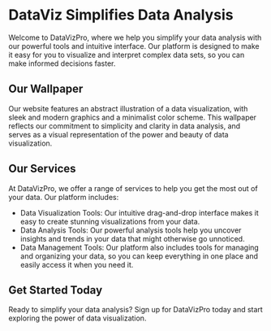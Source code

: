 <!--
Write me markdown content of website with wallpaper:

"An abstract illustration of a data visualization, with sleek and modern graphics and a minimalist color scheme."

The header of the page should not be copy of the text but rather a real content of the website which is using this wallpaper.
-->

<!--font:Poppins-->

# DataViz Simplifies Data Analysis

Welcome to DataVizPro, where we help you simplify your data analysis with our powerful tools and intuitive interface. Our platform is designed to make it easy for you to visualize and interpret complex data sets, so you can make informed decisions faster.

## Our Wallpaper

Our website features an abstract illustration of a data visualization, with sleek and modern graphics and a minimalist color scheme. This wallpaper reflects our commitment to simplicity and clarity in data analysis, and serves as a visual representation of the power and beauty of data visualization.

## Our Services

At DataVizPro, we offer a range of services to help you get the most out of your data. Our platform includes:

- Data Visualization Tools: Our intuitive drag-and-drop interface makes it easy to create stunning visualizations from your data.
- Data Analysis Tools: Our powerful analysis tools help you uncover insights and trends in your data that might otherwise go unnoticed.
- Data Management Tools: Our platform also includes tools for managing and organizing your data, so you can keep everything in one place and easily access it when you need it.

## Get Started Today

Ready to simplify your data analysis? Sign up for DataVizPro today and start exploring the power of data visualization.
